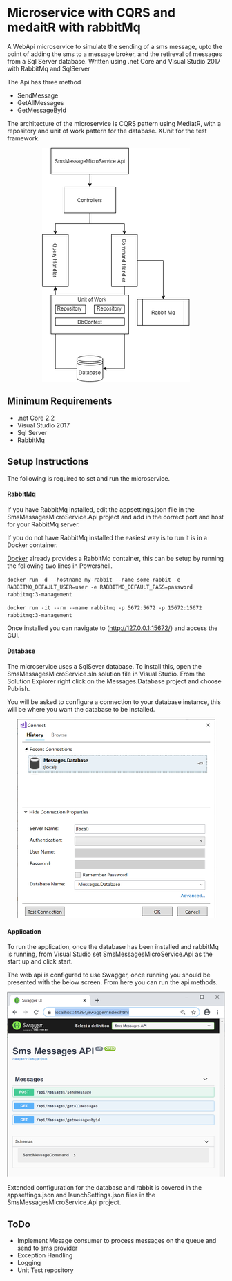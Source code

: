 # Microservice with CQRS and medaitR with rabbitMq

A WebApi microservice to simulate the sending of a sms message, upto the point of adding the sms to a message broker, and the retireval of messages from a Sql Server database. Written using .net Core and Visual Studio 2017 with RabbitMq and SqlServer

The Api has three method
- SendMessage 
- GetAllMessages 
- GetMessageById

The architecture of the microservice is CQRS pattern using MediatR, with a repository and unit of work pattern for the database.
XUnit for the test framework.

<p align="center">
  <img src="sms2.png">
</p>

## Minimum Requirements
- .net Core 2.2 
- Visual Studio 2017
- Sql Server
- RabbitMq

## Setup Instructions

The following is required to set and run the microservice.

#### RabbitMq
If you have RabbitMq installed, edit the appsettings.json file in the SmsMessagesMicroService.Api project and add in the correct port and host for your RabbitMq server.

If you do not have RabbitMq installed the easiest way is to run it is in a Docker container. 

[Docker](https://hub.docker.com/_/rabbitmq) already provides a RabbitMq container, this can be setup by running the following two lines in Powershell.

`docker run -d --hostname my-rabbit --name some-rabbit -e RABBITMQ_DEFAULT_USER=user -e RABBITMQ_DEFAULT_PASS=password rabbitmq:3-management`

`docker run -it --rm --name rabbitmq -p 5672:5672 -p 15672:15672 rabbitmq:3-management`

Once installed you can navigate to (http://127.0.0.1:15672/) and access the GUI.

#### Database
The microservice uses a SqlSever database. To install this, open the SmsMessagesMicroService.sln solution file in Visual Studio.
From the Solution Explorer right click on the Messages.Database project and choose Publish. 

You will be asked to configure a connection to your database instance, this will be where you want the database to be installed.

<p align="center">
  <img src="dbconnect.png">
</p>

#### Application
To run the application, once the database has been installed and rabbitMq is running, from Visual Studio set SmsMessagesMicroService.Api as the start up and click start.

The web api is configured to use Swagger, once running you should be presented with the below screen. From here you can run the api methods.

<p align="center">
  <img src="apiscreen.png">
</p>

Extended configuration for the database and rabbit is covered in the appsettings.json and launchSettings.json files in the SmsMessagesMicroService.Api project.

## ToDo

- Implement Mesage consumer to process messages on the queue and send to sms provider
- Exception Handling
- Logging
- Unit Test repository

